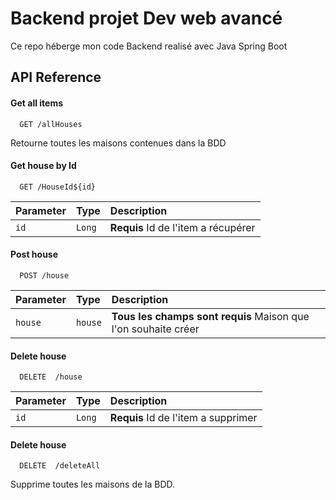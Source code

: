 
# Backend projet Dev web avancé

Ce repo héberge mon code Backend realisé avec Java Spring Boot

## API Reference

#### Get all items

```http
  GET /allHouses
```

Retourne toutes les maisons contenues dans la BDD

#### Get house by Id

```http
  GET /HouseId${id}
```

| Parameter | Type     | Description                       |
| :-------- | :------- | :-------------------------------- |
| `id`      | `Long` | **Requis** Id de l'item a récupérer |


#### Post house

```http
  POST /house
```

| Parameter | Type     | Description                       |
| :-------- | :------- | :-------------------------------- |
| `house`      | `house` | **Tous les champs sont requis** Maison que l'on souhaite créer|


#### Delete house

```http
  DELETE  /house
```
| Parameter | Type     | Description                       |
| :-------- | :------- | :-------------------------------- |
| `id`      | `Long` | **Requis** Id de l'item a supprimer |




#### Delete house

```http
  DELETE  /deleteAll

```

Supprime toutes les maisons de la BDD.
